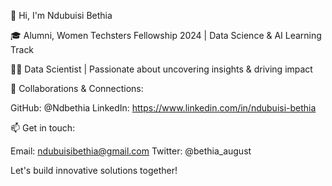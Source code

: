 

👋 Hi, I'm Ndubuisi Bethia

🎓 Alumni, Women Techsters Fellowship 2024 | Data Science & AI Learning Track

👩‍💻 Data Scientist | Passionate about uncovering insights & driving impact

💞️ Collaborations & Connections:

GitHub: @Ndbethia
LinkedIn: https://www.linkedin.com/in/ndubuisi-bethia

📫 Get in touch:

Email: ndubuisibethia@gmail.com
Twitter: @bethia_august

Let's build innovative solutions together!



<!---
Ndbethia/Ndbethia is a ✨ special ✨ repository because its `README.md` (this file) appears on your GitHub profile.
You can click the Preview link to take a look at your changes.
--->
